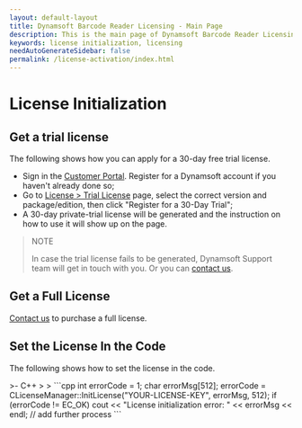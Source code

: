```yaml
---
layout: default-layout
title: Dynamsoft Barcode Reader Licensing - Main Page
description: This is the main page of Dynamsoft Barcode Reader Licensing.
keywords: license initialization, licensing
needAutoGenerateSidebar: false
permalink: /license-activation/index.html
---
```


# License Initialization

## Get a trial license

The following shows how you can apply for a 30-day free trial license.

- Sign in the [Customer Portal](https://www.dynamsoft.com/customer/index?utm_source=docs&product=dbr). Register for a Dynamsoft account if you haven't already done so;
- Go to [License > Trial License](https://www.dynamsoft.com/customer/license/trialLicense?utm_source=docs&product=dbr) page, select the correct version and package/edition, then click "Register for a 30-Day Trial";
- A 30-day private-trial license will be generated and the instruction on how to use it will show up on the page.

> NOTE
>
> In case the trial license fails to be generated, Dynamsoft Support team will get in touch with you. Or you can [contact us](https://www.dynamsoft.com/company/contact).

## Get a Full License

<a href="https://www.dynamsoft.com/company/contact" target="_blank">Contact us</a> to purchase a full license.

## Set the License In the Code

The following shows how to set the license in the code.

<div class="sample-code-prefix template2"></div>
   >- C++
   >
>
```cpp
    int errorCode = 1;
    char errorMsg[512];
    errorCode = CLicenseManager::InitLicense("YOUR-LICENSE-KEY", errorMsg, 512);
    if (errorCode != EC_OK)
        cout << "License initialization error: " << errorMsg << endl;
    // add further process
```
